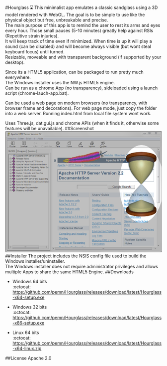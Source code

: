 #Hourglass :hourglass:
This minimalist app emulates a classic sandglass using a 3D model rendered with WebGL. The goal is to be simple to use like the physical object but free, unbreakable and precise.  
The main purpose of this app is to remind the user to rest its arms and eyes every hour. Those small pauses (5-10 minutes) greatly help against RSIs (Repetitive strain injuries).  
It will keep track of time even if minimized. When time is up it will play a sound (can be disabled) and will become always visible (but wont steal keyboard focus) until turned.  
Resizable, moveable and with transparent background (if supported by your desktop).  
  
Since its a HTML5 application, can be packaged to run pretty much everywhere.  
The Windows installer uses the NW.js HTML5 engine.  
Can be run as a chrome App (no transparency), sideloaded using a launch script (chrome-lauch-app.bat).  
  
Can be used a web page on modern browsers (no transparency, with browser frame and decorations). For web page mode, just copy the folder into a web server. Running index.html from local file system wont work.  
  
Uses Three.js, dat.gui.js and chrome APIs (when it finds it, otherwise some features will be unavailable).
##Screenshot
![screenshot](https://github.com/pemn/Hourglass/blob/master/assets/screenshot.png)
##Installer
The project includes the NSIS config file used to build the Windows installer/uninstaller.  
The Windows installer does not require administrator privileges and allows multiple Apps to share the same HTML5 Engine.
##Downloads
- Windows 64 bits  
:octocat: https://github.com/pemn/Hourglass/releases/download/latest/Hourglass-x64-setup.exe

- Windows 32 bits  
:octocat: https://github.com/pemn/Hourglass/releases/download/latest/Hourglass-x86-setup.exe

- Linux 64 bits  
:octocat: https://github.com/pemn/Hourglass/releases/download/latest/Hourglass-x64-linux.zip

##License
Apache 2.0
